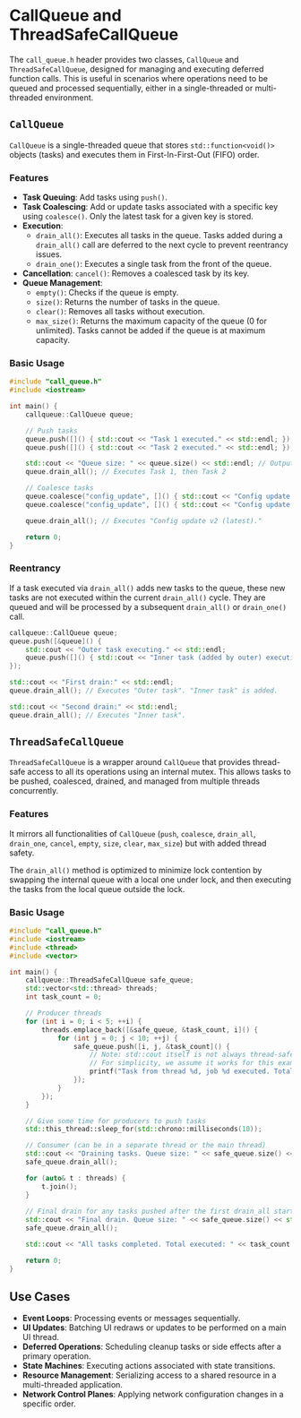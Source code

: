 # CallQueue and ThreadSafeCallQueue

The `call_queue.h` header provides two classes, `CallQueue` and `ThreadSafeCallQueue`, designed for managing and executing deferred function calls. This is useful in scenarios where operations need to be queued and processed sequentially, either in a single-threaded or multi-threaded environment.

## `CallQueue`

`CallQueue` is a single-threaded queue that stores `std::function<void()>` objects (tasks) and executes them in First-In-First-Out (FIFO) order.

### Features

-   **Task Queuing**: Add tasks using `push()`.
-   **Task Coalescing**: Add or update tasks associated with a specific key using `coalesce()`. Only the latest task for a given key is stored.
-   **Execution**:
    -   `drain_all()`: Executes all tasks in the queue. Tasks added during a `drain_all()` call are deferred to the next cycle to prevent reentrancy issues.
    -   `drain_one()`: Executes a single task from the front of the queue.
-   **Cancellation**: `cancel()`: Removes a coalesced task by its key.
-   **Queue Management**:
    -   `empty()`: Checks if the queue is empty.
    -   `size()`: Returns the number of tasks in the queue.
    -   `clear()`: Removes all tasks without execution.
    -   `max_size()`: Returns the maximum capacity of the queue (0 for unlimited). Tasks cannot be added if the queue is at maximum capacity.

### Basic Usage

```cpp
#include "call_queue.h"
#include <iostream>

int main() {
    callqueue::CallQueue queue;

    // Push tasks
    queue.push([]() { std::cout << "Task 1 executed." << std::endl; });
    queue.push([]() { std::cout << "Task 2 executed." << std::endl; });

    std::cout << "Queue size: " << queue.size() << std::endl; // Output: 2
    queue.drain_all(); // Executes Task 1, then Task 2

    // Coalesce tasks
    queue.coalesce("config_update", []() { std::cout << "Config update v1." << std::endl; });
    queue.coalesce("config_update", []() { std::cout << "Config update v2 (latest)." << std::endl; }); // Replaces v1

    queue.drain_all(); // Executes "Config update v2 (latest)."

    return 0;
}
```

### Reentrancy

If a task executed via `drain_all()` adds new tasks to the queue, these new tasks are not executed within the current `drain_all()` cycle. They are queued and will be processed by a subsequent `drain_all()` or `drain_one()` call.

```cpp
callqueue::CallQueue queue;
queue.push([&queue]() {
    std::cout << "Outer task executing." << std::endl;
    queue.push([]() { std::cout << "Inner task (added by outer) executing." << std::endl; });
});

std::cout << "First drain:" << std::endl;
queue.drain_all(); // Executes "Outer task". "Inner task" is added.

std::cout << "Second drain:" << std::endl;
queue.drain_all(); // Executes "Inner task".
```

## `ThreadSafeCallQueue`

`ThreadSafeCallQueue` is a wrapper around `CallQueue` that provides thread-safe access to all its operations using an internal mutex. This allows tasks to be pushed, coalesced, drained, and managed from multiple threads concurrently.

### Features

It mirrors all functionalities of `CallQueue` (`push`, `coalesce`, `drain_all`, `drain_one`, `cancel`, `empty`, `size`, `clear`, `max_size`) but with added thread safety.

The `drain_all()` method is optimized to minimize lock contention by swapping the internal queue with a local one under lock, and then executing the tasks from the local queue outside the lock.

### Basic Usage

```cpp
#include "call_queue.h"
#include <iostream>
#include <thread>
#include <vector>

int main() {
    callqueue::ThreadSafeCallQueue safe_queue;
    std::vector<std::thread> threads;
    int task_count = 0;

    // Producer threads
    for (int i = 0; i < 5; ++i) {
        threads.emplace_back([&safe_queue, &task_count, i]() {
            for (int j = 0; j < 10; ++j) {
                safe_queue.push([i, j, &task_count]() {
                    // Note: std::cout itself is not always thread-safe without external sync
                    // For simplicity, we assume it works for this example or use a thread-safe logger
                    printf("Task from thread %d, job %d executed. Total: %d\n", i, j, ++task_count);
                });
            }
        });
    }

    // Give some time for producers to push tasks
    std::this_thread::sleep_for(std::chrono::milliseconds(10));

    // Consumer (can be in a separate thread or the main thread)
    std::cout << "Draining tasks. Queue size: " << safe_queue.size() << std::endl;
    safe_queue.drain_all();

    for (auto& t : threads) {
        t.join();
    }
    
    // Final drain for any tasks pushed after the first drain_all started but before threads finished
    std::cout << "Final drain. Queue size: " << safe_queue.size() << std::endl;
    safe_queue.drain_all();

    std::cout << "All tasks completed. Total executed: " << task_count << std::endl;

    return 0;
}
```

## Use Cases

-   **Event Loops**: Processing events or messages sequentially.
-   **UI Updates**: Batching UI redraws or updates to be performed on a main UI thread.
-   **Deferred Operations**: Scheduling cleanup tasks or side effects after a primary operation.
-   **State Machines**: Executing actions associated with state transitions.
-   **Resource Management**: Serializing access to a shared resource in a multi-threaded application.
-   **Network Control Planes**: Applying network configuration changes in a specific order.
```
